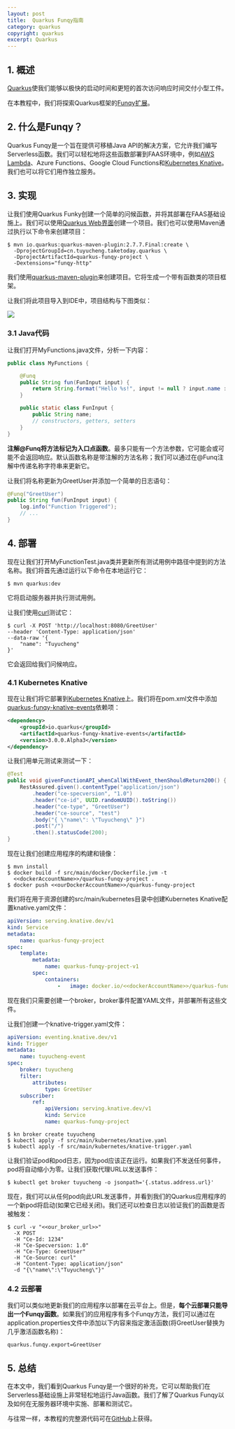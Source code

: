 ```yaml
---
layout: post
title:  Quarkus Funqy指南
category: quarkus
copyright: quarkus
excerpt: Quarkus
---
```


## 1. 概述

[Quarkus](https://www.baeldung.com/quarkus-io)使我们能够以极快的启动时间和更短的首次访问响应时间交付小型工件。

在本教程中，我们将探索Quarkus框架的[Funqy扩展](https://quarkus.io/guides/funqy)。

## 2. 什么是Funqy？

Quarkus Funqy是一个旨在提供可移植Java API的解决方案，它允许我们编写Serverless函数。我们可以轻松地将这些函数部署到FAAS环境中，例如[AWS Lambda](https://www.baeldung.com/aws-serverless)、Azure Functions、Google Cloud Functions和[Kubernetes Knative](https://www.baeldung.com/ops/knative-serverless)。我们也可以将它们用作独立服务。

## 3. 实现

让我们使用Quarkus Funky创建一个简单的问候函数，并将其部署在FAAS基础设施上。我们可以使用[Quarkus Web界面](https://code.quarkus.io/?g=com.baeldung.quarkus&a=quarkus-funqy-project&j=11&e=funqy-http)创建一个项目。我们也可以使用Maven通过执行以下命令来创建项目：

```shell
$ mvn io.quarkus:quarkus-maven-plugin:2.7.7.Final:create \
  -DprojectGroupId=cn.tuyucheng.taketoday.quarkus \
  -DprojectArtifactId=quarkus-funqy-project \
  -Dextensions="funqy-http"
```

我们使用[quarkus-maven-plugin](https://search.maven.org/artifact/io.quarkus/quarkus-maven-plugin)来创建项目。它将生成一个带有函数类的项目框架。

让我们将此项目导入到IDE中，项目结构与下图类似：

![](/assets/images/2023/microservice/javaquarkusfunqy01.png)

### 3.1 Java代码

让我们打开MyFunctions.java文件，分析一下内容：

```java
public class MyFunctions {

    @Funq
    public String fun(FunInput input) {
        return String.format("Hello %s!", input != null ? input.name : "Funqy");
    }

    public static class FunInput {
        public String name;
        // constructors, getters, setters
    }
}
```

**注解@Funq将方法标记为入口点函数**。最多只能有一个方法参数，它可能会或可能不会返回响应。默认函数名称是带注解的方法名称；我们可以通过在@Funq注解中传递名称字符串来更新它。

让我们将名称更新为GreetUser并添加一个简单的日志语句：

```java
@Funq("GreetUser")
public String fun(FunInput input) {
    log.info("Function Triggered");
    // ...
}
```

## 4. 部署

现在让我们打开MyFunctionTest.java类并更新所有测试用例中路径中提到的方法名称。我们将首先通过运行以下命令在本地运行它：

```shell
$ mvn quarkus:dev
```

它将启动服务器并执行测试用例。

让我们使用[curl](https://www.baeldung.com/curl-rest)测试它：

```shell
$ curl -X POST 'http://localhost:8080/GreetUser'
--header 'Content-Type: application/json'
--data-raw '{
    "name": "Tuyucheng"
}'
```

它会返回给我们问候响应。

### 4.1 Kubernetes Knative

现在让我们将它部署到[Kubernetes Knative](https://www.baeldung.com/ops/knative-serverless)上。我们将在pom.xml文件中添加[quarkus-funqy-knative-events](https://search.maven.org/search?q=quarkus-funqy-knative-events)依赖项：

```xml
<dependency>
    <groupId>io.quarkus</groupId>
    <artifactId>quarkus-funqy-knative-events</artifactId>
    <version>3.0.0.Alpha3</version>
</dependency>
```

让我们用单元测试来测试一下：

```java
@Test
public void givenFunctionAPI_whenCallWithEvent_thenShouldReturn200() {
    RestAssured.given().contentType("application/json")
        .header("ce-specversion", "1.0")
        .header("ce-id", UUID.randomUUID().toString())
        .header("ce-type", "GreetUser")
        .header("ce-source", "test")
        .body("{ \"name\": \"Tuyucheng\" }")
        .post("/")
        .then().statusCode(200);
}
```

现在让我们创建应用程序的构建和镜像：

```shell
$ mvn install
$ docker build -f src/main/docker/Dockerfile.jvm -t
  <<dockerAccountName>>/quarkus-funqy-project .
$ docker push <<ourDockerAccountName>>/quarkus-funqy-project
```

我们将在用于资源创建的src/main/kubernetes目录中创建Kubernetes Knative配置knative.yaml文件：

```yaml
apiVersion: serving.knative.dev/v1
kind: Service
metadata:
    name: quarkus-funqy-project
spec:
    template:
        metadata:
            name: quarkus-funqy-project-v1
        spec:
            containers:
                -   image: docker.io/<<dockerAccountName>>/quarkus-funqy-project
```

现在我们只需要创建一个broker，broker事件配置YAML文件，并部署所有这些文件。

让我们创建一个knative-trigger.yaml文件：

```yaml
apiVersion: eventing.knative.dev/v1
kind: Trigger
metadata:
    name: tuyucheng-event
spec:
    broker: tuyucheng
    filter:
        attributes:
            type: GreetUser
    subscriber:
        ref:
            apiVersion: serving.knative.dev/v1
            kind: Service
            name: quarkus-funqy-project
```

```shell
$ kn broker create tuyucheng
$ kubectl apply -f src/main/kubernetes/knative.yaml
$ kubectl apply -f src/main/kubernetes/knative-trigger.yaml
```

让我们验证pod和pod日志，因为pod应该正在运行。如果我们不发送任何事件，pod将自动缩小为零。让我们获取代理URL以发送事件：

```shell
$ kubectl get broker tuyucheng -o jsonpath='{.status.address.url}'
```

现在，我们可以从任何pod向此URL发送事件，并看到我们的Quarkus应用程序的一个新pod将启动(如果它已经关闭)。我们还可以检查日志以验证我们的函数是否被触发：

```shell
$ curl -v "<<our_broker_url>>" 
  -X POST
  -H "Ce-Id: 1234"
  -H "Ce-Specversion: 1.0"
  -H "Ce-Type: GreetUser"
  -H "Ce-Source: curl"
  -H "Content-Type: application/json"
  -d "{\"name\":\"Tuyucheng\"}"
```

### 4.2 云部署

我们可以类似地更新我们的应用程序以部署在云平台上。但是，**每个云部署只能导出一个Funqy函数**。如果我们的应用程序有多个Funqy方法，我们可以通过在application.properties文件中添加以下内容来指定激活函数(将GreetUser替换为几乎激活函数名称)：

```shell
quarkus.funqy.export=GreetUser
```

## 5. 总结

在本文中，我们看到Quarkus Funqy是一个很好的补充，它可以帮助我们在Serverless基础设施上非常轻松地运行Java函数。我们了解了Quarkus Funqy以及如何在无服务器环境中实施、部署和测试它。

与往常一样，本教程的完整源代码可在[GitHub](https://github.com/tuyucheng7/taketoday-tutorial4j/tree/master/quarkus-modules)上获得。